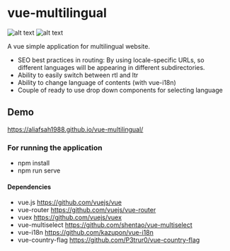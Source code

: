 # vue-multilingual
![alt text](https://raw.githubusercontent.com/aliafsah1988/vue-multilingual/master/src/assets/screencapture-en.png)
![alt text](https://raw.githubusercontent.com/aliafsah1988/vue-multilingual/master/src/assets/screencapture-fa.png)

A vue simple application for multilingual website.
- SEO best practices in routing:
    By using locale-specific URLs, so different languages will be appearing in different subdirectories. 
- Ability to easily switch between rtl and ltr
- Ability to change language of contents (with vue-i18n)
- Couple of ready to use drop down components for selecting language

## Demo
https://aliafsah1988.github.io/vue-multilingual/

### For running the application
- npm install
- npm run serve

#### Dependencies
- vue.js            https://github.com/vuejs/vue
- vue-router        https://github.com/vuejs/vue-router
- vuex              https://github.com/vuejs/vuex
- vue-multiselect   https://github.com/shentao/vue-multiselect
- vue-i18n          https://github.com/kazupon/vue-i18n
- vue-country-flag  https://github.com/P3trur0/vue-country-flag
